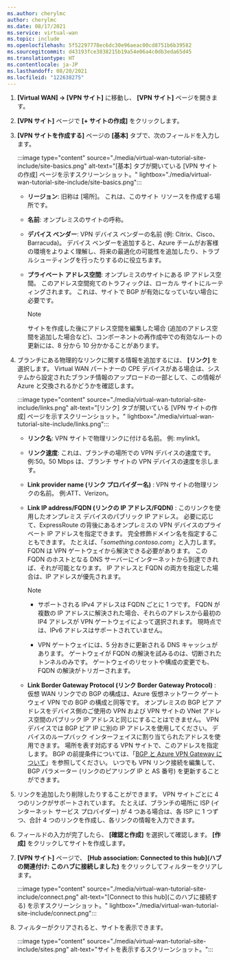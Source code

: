 ```yaml
---
ms.author: cherylmc
author: cherylmc
ms.date: 08/17/2021
ms.service: virtual-wan
ms.topic: include
ms.openlocfilehash: 5f52297778ec6dc30e96aeac00cd8751b6b39582
ms.sourcegitcommit: d43193fce3838215b19a54e06a4c0db3eda65d45
ms.translationtype: HT
ms.contentlocale: ja-JP
ms.lasthandoff: 08/20/2021
ms.locfileid: "122638275"
---
```

1. **[Virtual WAN] -> [VPN サイト]** に移動し、 **[VPN サイト]** ページを開きます。
1. **[VPN サイト]** ページで **[+ サイトの作成]** をクリックします。
1. **[VPN サイトを作成する]** ページの **[基本]** タブで、次のフィールドを入力します。

   :::image type="content" source="./media/virtual-wan-tutorial-site-include/site-basics.png" alt-text="[基本] タブが開いている [VPN サイトの作成] ページを示すスクリーンショット。" lightbox="./media/virtual-wan-tutorial-site-include/site-basics.png":::

    * **リージョン**: 旧称は [場所]。 これは、このサイト リソースを作成する場所です。
    * **名前**: オンプレミスのサイトの呼称。
    * **デバイス ベンダー**: VPN デバイス ベンダーの名前 (例: Citrix、Cisco、Barracuda)。 デバイス ベンダーを追加すると、Azure チームがお客様の環境をよりよく理解し、将来の最適化の可能性を追加したり、トラブルシューティングを行ったりするのに役立ちます。
    * **プライベート アドレス空間**: オンプレミスのサイトにある IP アドレス空間。 このアドレス空間宛てのトラフィックは、ローカル サイトにルーティングされます。 これは、サイトで BGP が有効になっていない場合に必要です。
    
      >[!NOTE]
      >サイトを作成した後にアドレス空間を編集した場合 (追加のアドレス空間を追加した場合など)、コンポーネントの再作成中での有効なルートの更新には、8 分から 10 分かかることがあります。
      >
1. ブランチにある物理的なリンクに関する情報を追加するには、 **[リンク]** を選択します。 Virtual WAN パートナーの CPE デバイスがある場合は、システムから設定されたブランチ情報のアップロードの一部として、この情報が Azure と交換されるかどうかを確認します。

   :::image type="content" source="./media/virtual-wan-tutorial-site-include/links.png" alt-text="[リンク] タブが開いている [VPN サイトの作成] ページを示すスクリーンショット。" lightbox="./media/virtual-wan-tutorial-site-include/links.png":::

   * **リンク名**: VPN サイトで物理リンクに付ける名前。 例: mylink1。
   * **リンク速度**: これは、ブランチの場所での VPN デバイスの速度です。 例:50。50 Mbps は、ブランチ サイトの VPN デバイスの速度を示します。
   * **Link provider name (リンク プロバイダー名)** : VPN サイトの物理リンクの名前。 例:ATT、Verizon。
   * **Link IP address/FQDN (リンクの IP アドレス/FQDN)** : このリンクを使用したオンプレミス デバイスのパブリック IP アドレス。 必要に応じて、ExpressRoute の背後にあるオンプレミスの VPN デバイスのプライベート IP アドレスを指定できます。 完全修飾ドメイン名を指定することもできます。 たとえば、「*something.contoso.com*」と入力します。 FQDN は VPN ゲートウェイから解決できる必要があります。 この FQDN のホストとなる DNS サーバーにインターネットから到達できれば、それが可能となります。 IP アドレスと FQDN の両方を指定した場合は、IP アドレスが優先されます。

     >[!NOTE]
     >
     >* サポートされる IPv4 アドレスは FQDN ごとに 1 つです。 FQDN が複数の IP アドレスに解決された場合、それらのアドレスから最初の IP4 アドレスが VPN ゲートウェイによって選択されます。 現時点では、IPv6 アドレスはサポートされていません。
     >
     >* VPN ゲートウェイには、5 分おきに更新される DNS キャッシュがあります。 ゲートウェイが FQDN の解決を試みるのは、切断されたトンネルのみです。 ゲートウェイのリセットや構成の変更でも、FQDN の解決がトリガーされます。
     >
   * **Link Border Gateway Protocol (リンク Border Gateway Protocol)** : 仮想 WAN リンクでの BGP の構成は、Azure 仮想ネットワーク ゲートウェイ VPN での BGP の構成と同等です。 オンプレミスの BGP ピア アドレスをデバイス側のご使用の VPN および VPN サイトの VNet アドレス空間のパブリック IP アドレスと同じにすることはできません。 VPN デバイスでは BGP ピア IP に別の IP アドレスを使用してください。 デバイスのループバック インターフェイスに割り当てられたアドレスを使用できます。 場所を表す対応する VPN サイトで、このアドレスを指定します。  BGP の前提条件については、「[BGP と Azure VPN Gateway について](../articles/vpn-gateway/vpn-gateway-bgp-overview.md)」を参照してください。 いつでも VPN リンク接続を編集して、BGP パラメーター (リンクのピアリング IP と AS 番号) を更新することができます。
1. リンクを追加したり削除したりすることができます。 VPN サイトごとに 4 つのリンクがサポートされています。 たとえば、ブランチの場所に ISP (インターネット サービス プロバイダー) が 4 つある場合は、各 ISP に 1 つずつ、合計 4 つのリンクを作成し、各リンクの情報を入力できます。
1. フィールドの入力が完了したら、 **[確認と作成]** を選択して確認します。 **[作成]** をクリックしてサイトを作成します。
1. **[VPN サイト]** ページで、 **[Hub association: Connected to this hub]\(ハブの関連付け: このハブに接続しました\)** をクリックしてフィルターをクリアします。

   :::image type="content" source="./media/virtual-wan-tutorial-site-include/connect.png" alt-text="[Connect to this hub]\(このハブに接続する\) を示すスクリーンショット。" lightbox="./media/virtual-wan-tutorial-site-include/connect.png":::
1. フィルターがクリアされると、サイトを表示できます。

   :::image type="content" source="./media/virtual-wan-tutorial-site-include/sites.png" alt-text="サイトを表示するスクリーンショット。":::
